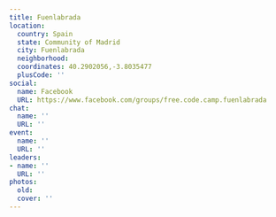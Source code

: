 ```yaml
---
title: Fuenlabrada
location:
  country: Spain
  state: Community of Madrid
  city: Fuenlabrada
  neighborhood: 
  coordinates: 40.2902056,-3.8035477
  plusCode: ''
social:
  name: Facebook
  URL: https://www.facebook.com/groups/free.code.camp.fuenlabrada
chat:
  name: ''
  URL: ''
event:
  name: ''
  URL: ''
leaders:
- name: ''
  URL: ''
photos:
  old: 
  cover: ''
---
```

